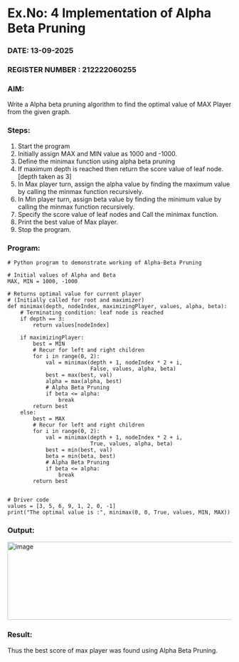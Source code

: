 # Ex.No: 4   Implementation of Alpha Beta Pruning 
### DATE: 13-09-2025                                                                          
### REGISTER NUMBER : 212222060255
### AIM: 
Write a Alpha beta pruning algorithm to find the optimal value of MAX Player from the given graph.
### Steps:
1. Start the program
2. Initially  assign MAX and MIN value as 1000 and -1000.
3.  Define the minimax function  using alpha beta pruning
4.  If maximum depth is reached then return the score value of leaf node. [depth taken as 3]
5.  In Max player turn, assign the alpha value by finding the maximum value by calling the minmax function recursively.
6.  In Min player turn, assign beta value by finding the minimum value by calling the minmax function recursively.
7.  Specify the score value of leaf nodes and Call the minimax function.
8.  Print the best value of Max player.
9.  Stop the program. 

### Program:
```
# Python program to demonstrate working of Alpha-Beta Pruning

# Initial values of Alpha and Beta
MAX, MIN = 1000, -1000

# Returns optimal value for current player
# (Initially called for root and maximizer)
def minimax(depth, nodeIndex, maximizingPlayer, values, alpha, beta):
    # Terminating condition: leaf node is reached
    if depth == 3:
        return values[nodeIndex]

    if maximizingPlayer:
        best = MIN
        # Recur for left and right children
        for i in range(0, 2):
            val = minimax(depth + 1, nodeIndex * 2 + i,
                          False, values, alpha, beta)
            best = max(best, val)
            alpha = max(alpha, best)
            # Alpha Beta Pruning
            if beta <= alpha:
                break
        return best
    else:
        best = MAX
        # Recur for left and right children
        for i in range(0, 2):
            val = minimax(depth + 1, nodeIndex * 2 + i,
                          True, values, alpha, beta)
            best = min(best, val)
            beta = min(beta, best)
            # Alpha Beta Pruning
            if beta <= alpha:
                break
        return best


# Driver code
values = [3, 5, 6, 9, 1, 2, 0, -1]
print("The optimal value is :", minimax(0, 0, True, values, MIN, MAX))

```










### Output:
<img width="808" height="175" alt="image" src="https://github.com/user-attachments/assets/6abb7ee2-b0df-4dbe-80d4-2c1a612d7c92" />



### Result:
Thus the best score of max player was found using Alpha Beta Pruning.
